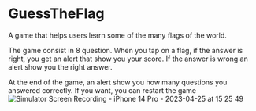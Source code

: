 # GuessTheFlag
A game that helps users learn some of the many flags of the world.

The game consist in 8 question. When you tap on a flag, if the answer is right, you get an alert that show you your score.
If the answer is wrong an alert show you the right answer.

At the end of the game, an alert show you how many questions you answered correctly. If you want, you can restart the game
![Simulator Screen Recording - iPhone 14 Pro - 2023-04-25 at 15 25 49](https://user-images.githubusercontent.com/26569311/234292320-47d0dfd1-fc26-4373-934b-788f1929d9ee.gif)
